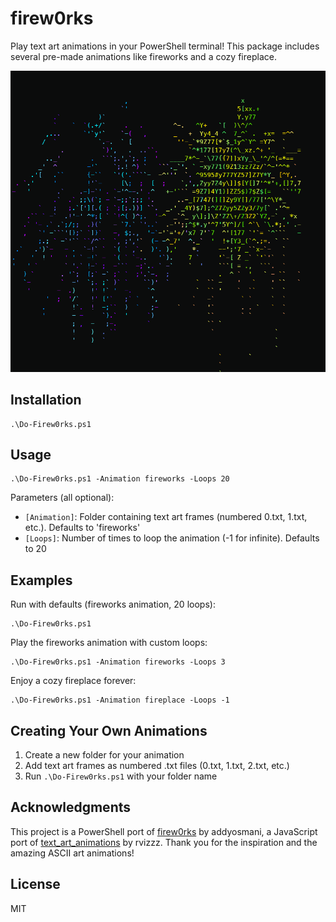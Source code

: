 # firew0rks

Play text art animations in your PowerShell terminal! This package includes several pre-made animations like fireworks and a cozy fireplace.

![Animation](./img/Animation.gif)

## Installation

``` pwsh
.\Do-Firew0rks.ps1
```

## Usage

```pwsh
.\Do-Firew0rks.ps1 -Animation fireworks -Loops 20
```

Parameters (all optional):
- `[Animation]`: Folder containing text art frames (numbered 0.txt, 1.txt, etc.). Defaults to 'fireworks'
- `[Loops]`: Number of times to loop the animation (-1 for infinite). Defaults to 20

## Examples

Run with defaults (fireworks animation, 20 loops):

```pwsh
.\Do-Firew0rks.ps1
```

Play the fireworks animation with custom loops:

```pwsh
.\Do-Firew0rks.ps1 -Animation fireworks -Loops 3
```

Enjoy a cozy fireplace forever:

```pwsh
.\Do-Firew0rks.ps1 -Animation fireplace -Loops -1
```

## Creating Your Own Animations

1. Create a new folder for your animation
2. Add text art frames as numbered .txt files (0.txt, 1.txt, 2.txt, etc.)
3. Run `.\Do-Firew0rks.ps1` with your folder name

## Acknowledgments

This project is a PowerShell port of [firew0rks](https://github.com/addyosmani/firew0rks) by addyosmani, a JavaScript port of [text_art_animations](https://github.com/rvizzz/text_art_animations) by rvizzz. Thank you for the inspiration and the amazing ASCII art animations!

## License

MIT
